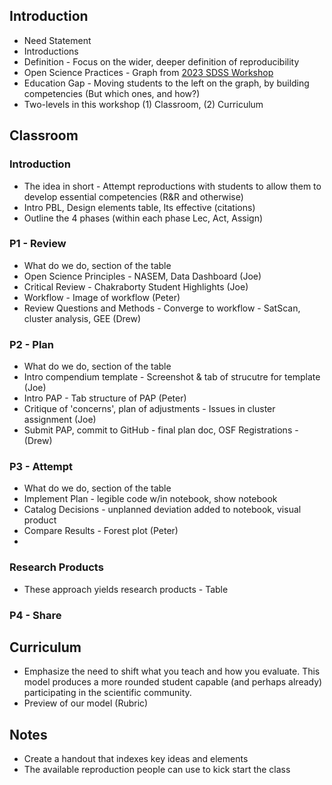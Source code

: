 ## Introduction
- Need Statement
- Introductions
- Definition - Focus on the wider, deeper definition of reproducibility
- Open Science Practices - Graph from [2023 SDSS Workshop](https://hegsrr.github.io/Workshop-SDSS-2023/)
- Education Gap - Moving students to the left on the graph, by building competencies (But which ones, and how?)
- Two-levels in this workshop (1) Classroom, (2) Curriculum

## Classroom
### Introduction
- The idea in short - Attempt reproductions with students to allow them to develop essential competencies (R&R and otherwise)
- Intro PBL, Design elements table, Its effective (citations)
- Outline the 4 phases (within each phase Lec, Act, Assign)

### P1 - Review
- What do we do, section of the table
- Open Science Principles - NASEM, Data Dashboard (Joe)
- Critical Review - Chakraborty Student Highlights (Joe)
- Workflow - Image of workflow (Peter)
- Review Questions and Methods - Converge to workflow - SatScan, cluster analysis, GEE (Drew)

### P2 - Plan 
- What do we do, section of the table
- Intro compendium template - Screenshot & tab of strucutre for template (Joe)
- Intro PAP - Tab structure of PAP (Peter)
- Critique of 'concerns', plan of adjustments - Issues in cluster assignment (Joe)
- Submit PAP, commit to GitHub - final plan doc, OSF Registrations - (Drew)

### P3 - Attempt
- What do we do, section of the table
- Implement Plan - legible code w/in notebook, show notebook
- Catalog Decisions - unplanned deviation added to notebook, visual product
- Compare Results - Forest plot (Peter)
- 

### Research Products
- These approach yields research products - Table 

### P4 - Share

## Curriculum
- Emphasize the need to shift what you teach and how you evaluate. This model produces a more rounded student capable (and perhaps already) participating in the scientific community.
- Preview of our model (Rubric)

## Notes
- Create a handout that indexes key ideas and elements
- The available reproduction people can use to kick start the class
